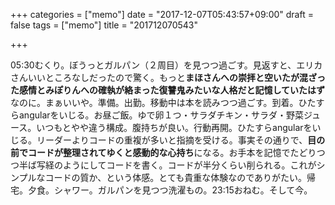 +++
categories = ["memo"]
date = "2017-12-07T05:43:57+09:00"
draft = false
tags = ["memo"]
title = "201712070543"

+++

05:30むくり。ぼうっとガルパン（２周目）を見つつ過ごす。見返すと、エリカさんいいところなしだったので驚く。もっと**まほさんへの崇拝と空いたが混ざった感情とみぽりんへの確執が絡まった復讐鬼みたいな人格だと記憶していたはず**なのに。まぁいいや。準備。出勤。移動中は本を読みつつ過ごす。到着。ひたすらangularをいじる。お昼ご飯。ゆで卵１つ・サラダチキン・サラダ・野菜ジュース。いつもとやや違う構成。腹持ちが良い。行動再開。ひたすらangularをいじる。リーダーよりコードの重複が多いと指摘を受ける。事実その通りで、**目の前でコードが整理されてゆくと感動的な心持ち**になる。お手本を記憶でたどりつつ半ば写経のようにしてコードを書く。コードが半分くらい削られる。これがシンプルなコードの質か、という体感。とても貴重な体験なのでありがたい。帰宅。夕食。シャワー。ガルパンを見つつ洗濯もの。23:15おねむ。そして今。
